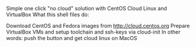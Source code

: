 Simple one click "no cloud" solution with CentOS Cloud Linux and VirtualBox
What this shell files do:

Download CentOS and Fedora images from http://cloud.centos.org
Prepare VirtualBox VMs and setup toolchain and ssh-keys via cloud-init
In other words: push the button and get cloud linux on MacOS 
